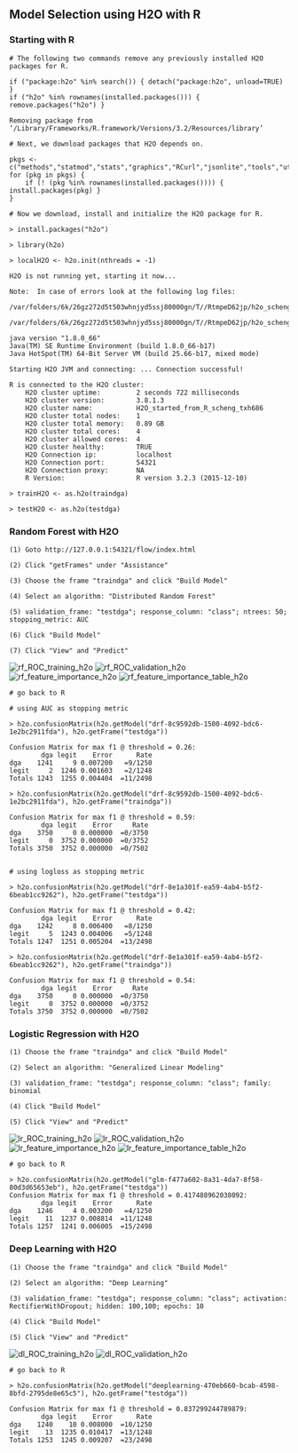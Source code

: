 ## Model Selection using H2O with R

### Starting with R
~~~
# The following two commands remove any previously installed H2O packages for R.

if ("package:h2o" %in% search()) { detach("package:h2o", unload=TRUE) }
if ("h2o" %in% rownames(installed.packages())) { remove.packages("h2o") }

Removing package from ‘/Library/Frameworks/R.framework/Versions/3.2/Resources/library’

# Next, we download packages that H2O depends on.

pkgs <- c("methods","statmod","stats","graphics","RCurl","jsonlite","tools","utils")
for (pkg in pkgs) {
    if (! (pkg %in% rownames(installed.packages()))) { install.packages(pkg) }
}

# Now we download, install and initialize the H2O package for R.

> install.packages("h2o")

> library(h2o)

> localH2O <- h2o.init(nthreads = -1)

H2O is not running yet, starting it now...

Note:  In case of errors look at the following log files:
    /var/folders/6k/26gz272d5t503whnjyd5ssj80000gn/T//RtmpeD62jp/h2o_scheng_started_from_r.out
    /var/folders/6k/26gz272d5t503whnjyd5ssj80000gn/T//RtmpeD62jp/h2o_scheng_started_from_r.err

java version "1.8.0_66"
Java(TM) SE Runtime Environment (build 1.8.0_66-b17)
Java HotSpot(TM) 64-Bit Server VM (build 25.66-b17, mixed mode)

Starting H2O JVM and connecting: ... Connection successful!

R is connected to the H2O cluster: 
    H2O cluster uptime:         2 seconds 722 milliseconds 
    H2O cluster version:        3.8.1.3 
    H2O cluster name:           H2O_started_from_R_scheng_txh686 
    H2O cluster total nodes:    1 
    H2O cluster total memory:   0.89 GB 
    H2O cluster total cores:    4 
    H2O cluster allowed cores:  4 
    H2O cluster healthy:        TRUE 
    H2O Connection ip:          localhost 
    H2O Connection port:        54321 
    H2O Connection proxy:       NA 
    R Version:                  R version 3.2.3 (2015-12-10) 

> trainH2O <- as.h2o(traindga)

> testH2O <- as.h2o(testdga)
~~~

### Random Forest with H2O
~~~
(1) Goto http://127.0.0.1:54321/flow/index.html

(2) Click "getFrames" under "Assistance"

(3) Choose the frame "traindga" and click "Build Model"

(4) Select an algorithm: "Distributed Random Forest"

(5) validation_frame: "testdga"; response_column: "class"; ntrees: 50; stopping_metric: AUC

(6) Click "Build Model"

(7) Click "View" and "Predict"
~~~
![rf_ROC_training_h2o](images/rf_ROC_training_h2o.png)
![rf_ROC_validation_h2o](images/rf_ROC_validation_h2o.png)
![rf_feature_importance_h2o](images/rf_feature_importance_h2o.png)
![rf_feature_importance_table_h2o](images/rf_feature_importance_table_h2o.png)

~~~
# go back to R

# using AUC as stopping metric

> h2o.confusionMatrix(h2o.getModel("drf-8c9592db-1500-4092-bdc6-1e2bc2911fda"), h2o.getFrame("testdga"))

Confusion Matrix for max f1 @ threshold = 0.26:
        dga legit    Error      Rate
dga    1241     9 0.007200   =9/1250
legit     2  1246 0.001603   =2/1248
Totals 1243  1255 0.004404  =11/2498

> h2o.confusionMatrix(h2o.getModel("drf-8c9592db-1500-4092-bdc6-1e2bc2911fda"), h2o.getFrame("traindga"))

Confusion Matrix for max f1 @ threshold = 0.59:
        dga legit    Error     Rate
dga    3750     0 0.000000  =0/3750
legit     0  3752 0.000000  =0/3752
Totals 3750  3752 0.000000  =0/7502


# using logloss as stopping metric

> h2o.confusionMatrix(h2o.getModel("drf-8e1a301f-ea59-4ab4-b5f2-6beab1cc9262"), h2o.getFrame("testdga"))

Confusion Matrix for max f1 @ threshold = 0.42:
        dga legit    Error      Rate
dga    1242     8 0.006400   =8/1250
legit     5  1243 0.004006   =5/1248
Totals 1247  1251 0.005204  =13/2498

> h2o.confusionMatrix(h2o.getModel("drf-8e1a301f-ea59-4ab4-b5f2-6beab1cc9262"), h2o.getFrame("traindga"))

Confusion Matrix for max f1 @ threshold = 0.54:
        dga legit    Error     Rate
dga    3750     0 0.000000  =0/3750
legit     0  3752 0.000000  =0/3752
Totals 3750  3752 0.000000  =0/7502
~~~


### Logistic Regression with H2O
~~~
(1) Choose the frame "traindga" and click "Build Model"

(2) Select an algorithm: "Generalized Linear Modeling"

(3) validation_frame: "testdga"; response_column: "class"; family: binomial

(4) Click "Build Model"

(5) Click "View" and "Predict"
~~~
![lr_ROC_training_h2o](images/lr_ROC_training_h2o.png)
![lr_ROC_validation_h2o](images/lr_ROC_validation_h2o.png)
![lr_feature_importance_h2o](images/lr_feature_importance_h2o.png)
![lr_feature_importance_table_h2o](images/lr_feature_importance_table_h2o.png)

~~~
# go back to R

> h2o.confusionMatrix(h2o.getModel("glm-f477a602-8a31-4da7-8f58-80d3d65653eb"), h2o.getFrame("testdga"))
Confusion Matrix for max f1 @ threshold = 0.417488962038092:
        dga legit    Error      Rate
dga    1246     4 0.003200   =4/1250
legit    11  1237 0.008814  =11/1248
Totals 1257  1241 0.006005  =15/2498
~~~


### Deep Learning with H2O
~~~
(1) Choose the frame "traindga" and click "Build Model"

(2) Select an algorithm: "Deep Learning"

(3) validation_frame: "testdga"; response_column: "class"; activation: RectifierWithDropout; hidden: 100,100; epochs: 10

(4) Click "Build Model"

(5) Click "View" and "Predict"
~~~
![dl_ROC_training_h2o](images/dl_ROC_training_h2o.png)
![dl_ROC_validation_h2o](images/dl_ROC_validation_h2o.png)

~~~
# go back to R

> h2o.confusionMatrix(h2o.getModel("deeplearning-470eb660-bcab-4598-8bfd-2795de8e65c5"), h2o.getFrame("testdga"))

Confusion Matrix for max f1 @ threshold = 0.837299244789879:
        dga legit    Error      Rate
dga    1240    10 0.008000  =10/1250
legit    13  1235 0.010417  =13/1248
Totals 1253  1245 0.009207  =23/2498
~~~

